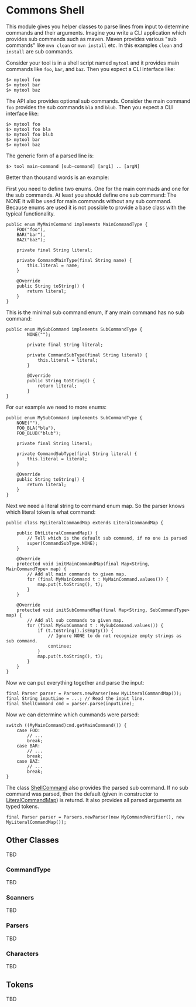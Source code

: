 # Commons Shell

This module  gives you  helper classes  to parse lines  from input  to determine
commands  and  their  arguments.  Imagine  you write  a  CLI  application  which
provides sub commands such as maven.  Maven provides various "sub commands" like
`mvn clean`  or `mvn install`  etc. In this  examples `clean` and  `install` are
sub commands.

Consider your  tool is  in a shell  script named `mytool`  and it  provides main
commands like `foo`, `bar`, and `baz`. Then you expect a CLI interface like:

    $> mytool foo
    $> mytool bar
    $> mytool baz

The API  also provides optional  sub commands.  Consider the main  command `foo`
provides the  sub commands  `bla` and  `blub`. Then you  expect a  CLI interface
like:

    $> mytool foo
    $> mytool foo bla
    $> mytool foo blub
    $> mytool bar
    $> mytool baz

The generic form of a parsed line is:

    $> tool main-command [sub-command] [arg1] .. [argN]
    
Better than thousand words is an example:

First you  need to define two  enums. One for the  main commads and one  for the
sub commands. At  least you should define  one sub command: The NONE  it will be
used for main commands without any sub command. Because enums are used it is not 
possible to provide a base class with the typical functionality.

    public enum MyMainCommand implements MainCommandType {
        FOO("foo"),
        BAR("bar"),
        BAZ("baz");
        
        private final String literal;
        
        private CommandMainType(final String name) {
            this.literal = name;
        }
        
        @Override
        public String toString() {
            return literal;
        }
    }

This is the minimal sub command enum, if any main command has no sub command:
    
    public enum MySubCommand implements SubCommandType {
            NONE("");
            
            private final String literal;
        
            private CommandSubType(final String literal) {
                this.literal = literal;
            }

            @Override
            public String toString() {
                return literal;
            }
    }
    
For our example we need to more enums:
    
    public enum MySubCommand implements SubCommandType {
        NONE(""),
        FOO_BLA("bla"),
        FOO_BLUB("blub");
        
        private final String literal;
        
        private CommandSubType(final String literal) {
            this.literal = literal;
        }

        @Override
        public String toString() {
            return literal;
        }
    }

Next we  need a literal string  to command enum  map. So the parser  knows which
literal token is what command:

    public class MyLiteralCommandMap extends LiteralCommandMap {
        
        public DhtLiteralCommandMap() {
            // Tell which is the default sub command, if no one is parsed
            super(CommandSubType.NONE); 
        }

        @Override
        protected void initMainCommandMap(final Map<String, MainCommandType> map) {
            // Add all main commands to given map.
            for (final MyMainCommand t : MyMainCommand.values()) {
                map.put(t.toString(), t);
            }
        }

        @Override
        protected void initSubCommandMap(final Map<String, SubCommandType> map) {
            // Add all sub commands to given map.
            for (final MySubCommand t : MySubCommand.values()) {
                if (t.toString().isEmpty()) {
                    // Ignore NONE to do not recognize empty strings as sub command.
                    continue; 
                }
                map.put(t.toString(), t);
            }
        }
    }

Now we can put everything together and parse the input:

    final Parser parser = Parsers.newParser(new MyLiteralCommandMap());
    final String inputLine = ...; // Read the input line.
    final ShellCommand cmd = parser.parse(inputLine);

Now we can determine which cummands were parsed:

    switch ((MyMainCommand)cmd.getMainCommand()) {
        case FOO:
            // ...
            break;
        case BAR:
            // ...
            break;
        case BAZ:
            // ...
            break;
    }
    
The class [ShellCommand][ShellCommand] also provides  the parsed sub command. If
no  sub  command  was  parsed,  then   the  default  (given  in  constructor  to
[LiteralCommandMap][LiteralCommandMap]) is returnd. It  also provides all parsed
arguments as typed tokens.

    final Parser parser = Parsers.newParser(new MyCommandVerifier(), new MyLiteralCommandMap());

## Other Classes

TBD

### CommandType

TBD

### Scanners

TBD

### Parsers

TBD

### Characters

TBD

## Tokens

TBD

[ShellCommand]:         apidocs/de/weltraumschaf/commons/shell/ShellCommand.html
[LiteralCommandMap]:    apidocs/de/weltraumschaf/commons/shell/LiteralCommandMap.html